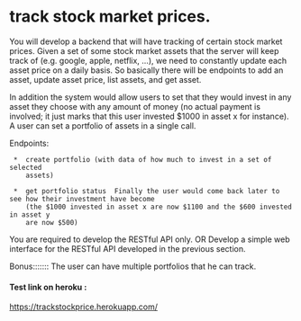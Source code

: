 # track stock market prices.

You will develop a backend that will have tracking of certain stock market prices.
Given a set of some stock market assets that the server will keep track of (e.g.
google, apple, netflix, ...), we need to constantly update each asset price on a daily
basis. So basically there will be endpoints to add an asset, update asset price, list
assets, and get asset.


In addition the system would allow users to set that they would invest in any
asset they choose with any amount of money (no actual payment is involved; it
just marks that this user invested $1000 in asset x for instance). A user can set a
portfolio of assets in a single call.


Endpoints: 

     *  create portfolio (with data of how much to invest in a set of selected
        assets)

     *  get portfolio status  Finally the user would come back later to see how their investment have become
        (the $1000 invested in asset x are now $1100 and the $600 invested in asset y
        are now $500)






You are required to develop the RESTful API only. OR Develop a simple web interface for the RESTful API developed in the previous
section.


Bonus::::::: The user can have multiple portfolios that he can track.


#### Test link on heroku : 
https://trackstockprice.herokuapp.com/
